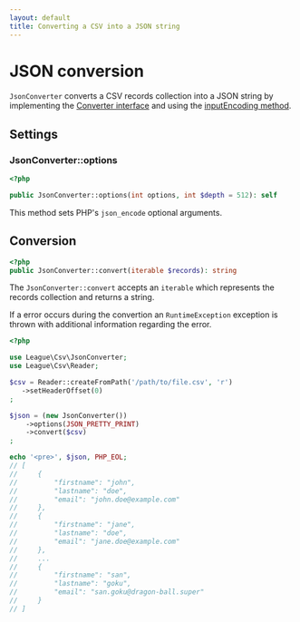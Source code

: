 ```yaml
---
layout: default
title: Converting a CSV into a JSON string
---
```


# JSON conversion

`JsonConverter` converts a CSV records collection into a JSON string by implementing the [Converter interface](/9.0/converter/#converter-interface) and using the [inputEncoding method](/9.0/converter/#records-input-encoding).

## Settings

### JsonConverter::options

~~~php
<?php

public JsonConverter::options(int options, int $depth = 512): self
~~~

This method sets PHP's `json_encode` optional arguments.

## Conversion

~~~php
<?php
public JsonConverter::convert(iterable $records): string
~~~

The `JsonConverter::convert` accepts an `iterable` which represents the records collection and returns a string.

<p class="message-warning">If a error occurs during the convertion an <code>RuntimeException</code> exception is thrown with additional information regarding the error.</p>

~~~php
<?php

use League\Csv\JsonConverter;
use League\Csv\Reader;

$csv = Reader::createFromPath('/path/to/file.csv', 'r')
   ->setHeaderOffset(0)
;

$json = (new JsonConverter())
    ->options(JSON_PRETTY_PRINT)
    ->convert($csv)
;

echo '<pre>', $json, PHP_EOL;
// [
//     {
//         "firstname": "john",
//         "lastname": "doe",
//         "email": "john.doe@example.com"
//     },
//     {
//         "firstname": "jane",
//         "lastname": "doe",
//         "email": "jane.doe@example.com"
//     },
//     ...
//     {
//         "firstname": "san",
//         "lastname": "goku",
//         "email": "san.goku@dragon-ball.super"
//     }
// ]
~~~
